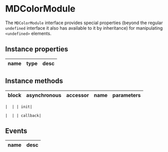 # MDColorModule
The `MDColorModule` interface provides special properties (beyond the regular `undefined` interface it also has available to it by inheritance) for manipulating `<undefined>` elements.

## Instance properties

name|type|desc
---|---|---

## Instance methods

block| asynchronous | accessor| name| parameters
---| --- | ---| ---| ---

    |  | | init| 

    |  | | callback| 

## Events

name|desc
---|---
